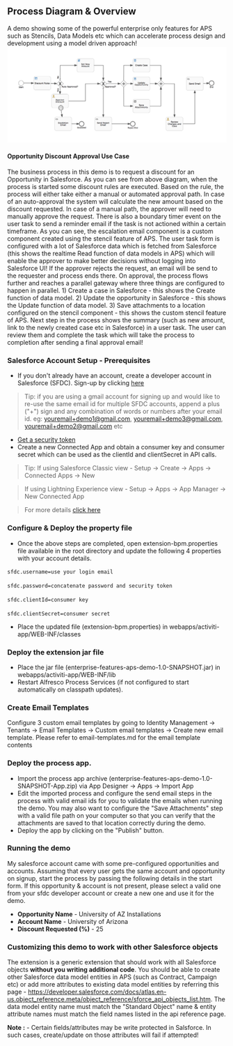 ## Process Diagram & Overview
A demo showing some of the powerful enterprise only features for APS such as Stencils, Data Models etc which can accelerate process design and development using a model driven approach!
![Process Diagram](process-diagram.png)

#### Opportunity Discount Approval Use Case
The business process in this demo is to request a discount for an Opportunity in Salesforce. As you  can see from above diagram, when the process is started some discount rules are executed. Based on the rule, the process will either take either a manual or automated approval path. In case of an auto-approval the system will calculate the new amount based on the discount requested. In case of a manual path, the approver will need to manually approve the request. There is also a boundary timer event on the user task to send a reminder email if the task is not actioned within a certain timeframe. As you can see, the escalation email component is a custom component created using the stencil feature of APS. The user task form is configured with a lot of Salesforce data which is fetched from Salesforce (this shows the realtime Read function of data models in APS) which will enable the approver to make better decisions without logging into Salesforce UI! If the approver rejects the request, an email will be send to the requester and process ends there. On approval, the process flows further and reaches a parallel gateway where three things are configured to happen in parallel. 1) Create a case in Salesforce - this shows the Create function of data model. 2) Update the opportunity in Salesforce - this shows the Update function of data model. 3) Save attachments to a location configured on the stencil component - this shows the custom stencil feature of APS. Next step in the process shows the summary (such as new amount, link to the newly created case etc in Salesforce) in a user task. The user can review them and complete the task which will take the process to completion after sending a final approval email! 


### Salesforce Account Setup - Prerequisites
* If you don't already have an account, create a developer account in Salesforce (SFDC). Sign-up by clicking [here](https://developer.salesforce.com/signup)

>Tip: if you are using a gmail account for signing up and would like to re-use the same email id for multiple SFDC accounts, append a plus ("+") sign and any combination of words or numbers after your email id.
eg: youremail+demo1@gmail.com, youremail+demo3@gmail.com, youremail+demo2@gmail.com etc

* [Get a security token](https://help.salesforce.com/articleView?id=user_security_token.htm)
* Create a new Connected App and obtain a consumer key and consumer secret which can be used as the clientId and clientSecret in API calls. 

>Tip: 
>If using Salesforce Classic view - Setup -> Create -> Apps -> Connected Apps -> New 

>If using Lightning Experience view - Setup -> Apps -> App Manager -> New Connected App

>For more details [click here](https://help.salesforce.com/articleView?id=000205876&type=1)

### Configure & Deploy the property file 

* Once the above steps are completed, open extension-bpm.properties file available in the root directory and update the following 4 properties with your account details.

```
sfdc.username=use your login email

sfdc.password=concatenate password and security token

sfdc.clientId=consumer key

sfdc.clientSecret=consumer secret
```

* Place the updated file (extension-bpm.properties) in webapps/activiti-app/WEB-INF/classes

### Deploy the extension jar file

* Place the jar file (enterprise-features-aps-demo-1.0-SNAPSHOT.jar) in webapps/activiti-app/WEB-INF/lib
* Restart Alfresco Process Services (if not configured to start automatically on classpath updates).

### Create Email Templates
Configure 3 custom email templates by going to Identity Management -> Tenants -> Email Templates -> Custom email templates -> Create new email template. Please refer to email-templates.md for the email template contents

### Deploy the process app.
* Import the process app archive (enterprise-features-aps-demo-1.0-SNAPSHOT-App.zip) via App Designer -> Apps -> Import App
* Edit the imported process and configure the send email steps in the process with valid email ids for you to validate the emails when running the demo. You may also want to configure the "Save Attachments" step with a valid file path on your computer so that you can verify that the attachments are saved to that location correctly during the demo.
* Deploy the app by clicking on the "Publish" button.

### Running the demo

My salesforce account came with some pre-configured opportunities and accounts. Assuming that every user gets the same account and opportunity on signup, start the process by passing the following details in the start form. If this opportunity & account is not present, please select a valid one from your sfdc developer account or create a new one and use it for the demo.

* **Opportunity Name** - University of AZ Installations
* **Account Name** - University of Arizona
* **Discount Requested (%)** - 25


### Customizing this demo to work with other Salesforce objects
The extension is a generic extension that should work with all Salesforce objects **without you writing additional code**. You should be able to create other Salesforce data model entities in APS (such as Contract, Campaign etc) or add more attributes to existing data model entities by referring this page - https://developer.salesforce.com/docs/atlas.en-us.object_reference.meta/object_reference/sforce_api_objects_list.htm. The data model entity name must match the "Standard Object" name & entity attribute names must match the field names listed in the api reference page. 

**Note :** - Certain fields/attributes may be write protected in Salsforce. In such cases, create/update on those attributes will fail if attempted!



